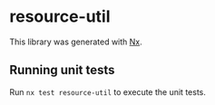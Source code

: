 # resource-util

This library was generated with [Nx](https://nx.dev).

## Running unit tests

Run `nx test resource-util` to execute the unit tests.
